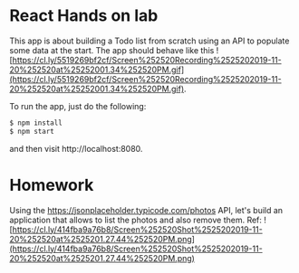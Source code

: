 # React Hands on lab
This app is about building a Todo list from scratch using an API to populate some data at the start.
The app should behave like this ![https://cl.ly/5519269bf2cf/Screen%252520Recording%2525202019-11-20%252520at%25252001.34%252520PM.gif](https://cl.ly/5519269bf2cf/Screen%252520Recording%2525202019-11-20%252520at%25252001.34%252520PM.gif).

To run the app, just do the following:

```sh
$ npm install
$ npm start
```

and then visit http://localhost:8080.


# Homework
Using the https://jsonplaceholder.typicode.com/photos API, let's build an application that allows to list the photos and also remove them. Ref:
![https://cl.ly/414fba9a76b8/Screen%252520Shot%2525202019-11-20%252520at%2525201.27.44%252520PM.png](https://cl.ly/414fba9a76b8/Screen%252520Shot%2525202019-11-20%252520at%2525201.27.44%252520PM.png)
